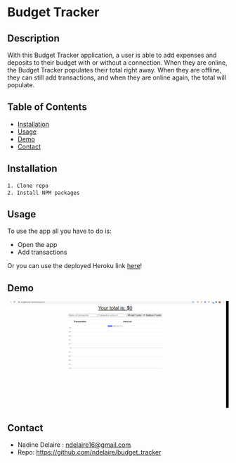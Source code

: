 # Budget Tracker

## Description

With this Budget Tracker application, a user is able to add expenses and deposits to their budget with or without a connection. When they are online, the Budget Tracker populates their total right away. When they are offline, they can still add transactions, and when they are online again, the total will populate. 



## Table of Contents

 * [Installation](#installation)
  * [Usage](#usage)
  * [Demo](#demo)
  * [Contact](#contact)

  ## Installation 
    1. Clone repo
    2. Install NPM packages
    

## Usage

To use the app all you have to do is: 
* Open the app
* Add transactions

Or you can use the deployed Heroku link [here](https://workout-tracker-nd.herokuapp.com/)!

## Demo

![Budget Tracker Demo](budget_tracker.gif)


## Contact

* Nadine Delaire :  ndelaire16@gmail.com
* Repo: https://github.com/ndelaire/budget_tracker
